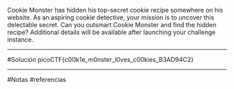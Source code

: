 Cookie Monster has hidden his top-secret cookie recipe somewhere on his website. As an aspiring cookie detective, your mission is to uncover this delectable secret. Can you outsmart Cookie Monster and find the hidden recipe?
Additional details will be available after launching your challenge instance.

---------
#Solución 
picoCTF{c00k1e_m0nster_l0ves_c00kies_B3AD94C2}



------
#Notas 
#referencias 